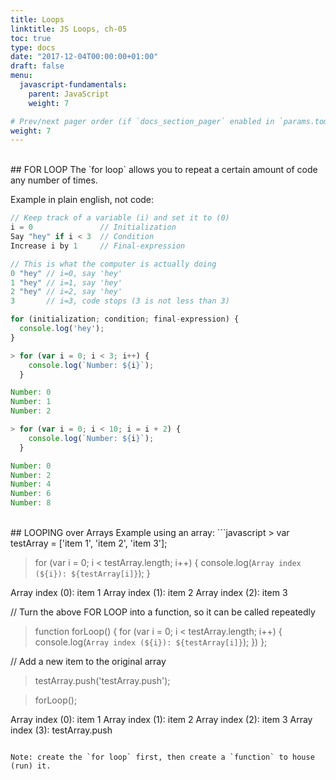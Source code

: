 ```yaml
---
title: Loops
linktitle: JS Loops, ch-05
toc: true
type: docs
date: "2017-12-04T00:00:00+01:00"
draft: false
menu:
  javascript-fundamentals:
    parent: JavaScript
    weight: 7

# Prev/next pager order (if `docs_section_pager` enabled in `params.toml`)
weight: 7
---
```


<br>
## FOR LOOP
The `for loop` allows you to repeat a certain amount of code any number of times.  

Example in plain english, not code:  
```javascript
// Keep track of a variable (i) and set it to (0)
i = 0               // Initialization
Say "hey" if i < 3  // Condition
Increase i by 1     // Final-expression

// This is what the computer is actually doing
0 "hey" // i=0, say 'hey'
1 "hey" // i=1, say 'hey'
2 "hey" // i=2, say 'hey'
3       // i=3, code stops (3 is not less than 3)

for (initialization; condition; final-expression) {
  console.log('hey');
}
```

```javascript
> for (var i = 0; i < 3; i++) {
    console.log(`Number: ${i}`);
  }

Number: 0
Number: 1
Number: 2

> for (var i = 0; i < 10; i = i + 2) {
    console.log(`Number: ${i}`);
  }

Number: 0
Number: 2
Number: 4
Number: 6
Number: 8
```

<br>
## LOOPING over Arrays
Example using an array:  
```javascript
> var testArray = ['item 1', 'item 2', 'item 3'];

> for (var i = 0; i < testArray.length; i++) {
    console.log(`Array index (${i}): ${testArray[i]}`);
  }

Array index (0): item 1
Array index (1): item 2
Array index (2): item 3

// Turn the above FOR LOOP into a function, so it can be called repeatedly
> function forLoop() {
    for (var i = 0; i < testArray.length; i++) {
      console.log(`Array index (${i}): ${testArray[i]}`);
    })
  };

// Add a new item to the original array
> testArray.push('testArray.push');

> forLoop();

Array index (0): item 1
Array index (1): item 2
Array index (2): item 3
Array index (3): testArray.push
```

Note: create the `for loop` first, then create a `function` to house (run) it.  